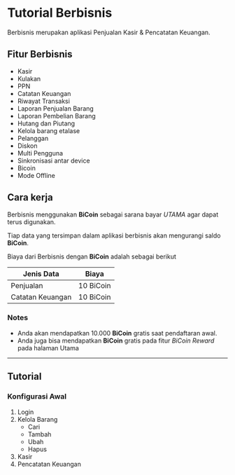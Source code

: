 # Tutorial Berbisnis
Berbisnis merupakan aplikasi Penjualan Kasir & Pencatatan Keuangan.

## Fitur Berbisnis
- Kasir
- Kulakan
- PPN
- Catatan Keuangan
- Riwayat Transaksi
- Laporan Penjualan Barang
- Laporan Pembelian Barang
- Hutang dan Piutang
- Kelola barang etalase
- Pelanggan
- Diskon
- Multi Pengguna
- Sinkronisasi antar device
- Bicoin
- Mode Offline

## Cara kerja
Berbisnis menggunakan **BiCoin** sebagai sarana bayar *UTAMA* agar dapat terus digunakan. 

Tiap data yang tersimpan dalam aplikasi berbisnis akan mengurangi saldo **BiCoin**.

Biaya dari Berbisnis dengan **BiCoin** adalah sebagai berikut

|    Jenis Data    |   Biaya       |
|------------------|:-------------:|
| Penjualan        | 10 BiCoin     |
| Catatan Keuangan | 10 BiCoin     |

### Notes
- Anda akan mendapatkan 10.000 **BiCoin** gratis saat pendaftaran awal.
- Anda juga bisa mendapatkan **BiCoin** gratis pada fitur
*BiCoin Reward* pada halaman Utama

***

## Tutorial  

### Konfigurasi Awal
1. Login
2. Kelola Barang
   - Cari 
   - Tambah
   - Ubah
   - Hapus
3. Kasir
4. Pencatatan Keuangan
